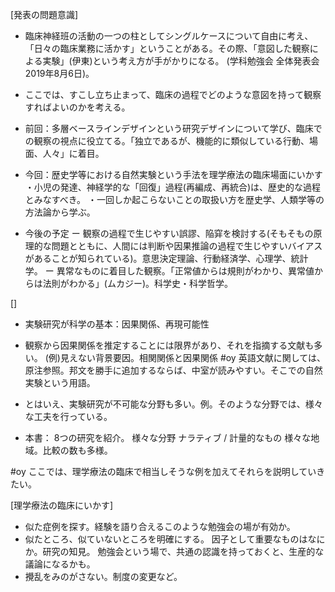 
[発表の問題意識]

* 臨床神経班の活動の一つの柱としてシングルケースについて自由に考え、「日々の臨床業務に活かす」ということがある。その際、「意図した観察による実験」(伊東)という考え方が手がかりになる。
(学科勉強会 全体発表会 2019年8月6日)。
* ここでは、すこし立ち止まって、臨床の過程でどのような意図を持って観察すればよいのかを考える。

* 前回：多層ベースラインデザインという研究デザインについて学び、臨床での観察の視点に役立てる。「独立であるが、機能的に類似している行動、場面、人々」に着目。
* 今回：歴史学等における自然実験という手法を理学療法の臨床場面にいかす
・小児の発達、神経学的な「回復」過程(再編成、再統合)は、歴史的な過程とみなすべき。
・一回しか起こらないことの取扱い方を歴史学、人類学等の方法論から学ぶ。

* 今後の予定
ー 観察の過程で生じやすい誤謬、陥穽を検討する(そもそもの原理的な問題とともに、人間には判断や因果推論の過程で生じやすいバイアスがあることが知られている)。意思決定理論、行動経済学、心理学、統計学。
ー 異常なものに着目した観察。「正常値からは規則がわかり、異常値からは法則がわかる」(ムカジー)。科学史・科学哲学。

[]
* 実験研究が科学の基本：因果関係、再現可能性
* 観察から因果関係を推定することには限界があり、それを指摘する文献も多い。
(例)見えない背景要因。相関関係と因果関係
#oy 英語文献に関しては、原注参照。邦文を勝手に追加するならば、中室が読みやすい。そこでの自然実験という用語。
* とはいえ、実験研究が不可能な分野も多い。例。そのような分野では、様々な工夫を行っている。

* 本書：
  8つの研究を紹介。
  様々な分野
  ナラティブ / 計量的なもの
  様々な地域。比較の数も多様。

#oy ここでは、理学療法の臨床で相当しそうな例を加えてそれらを説明していきたい。

[理学療法の臨床にいかす]
* 似た症例を探す。経験を語り合えるこのような勉強会の場が有効か。
* 似たところ、似ていないところを明確にする。
因子として重要なものはなにか。研究の知見。
勉強会という場で、共通の認識を持っておくと、生産的な議論になるかも。
* 攪乱をみのがさない。制度の変更など。

